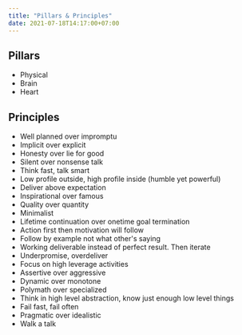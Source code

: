 ```yaml
---
title: "Pillars & Principles"
date: 2021-07-18T14:17:00+07:00
---
```


## Pillars

* Physical
* Brain
* Heart

## Principles

* Well planned over impromptu
* Implicit over explicit
* Honesty over lie for good
* Silent over nonsense talk
* Think fast, talk smart
* Low profile outside, high profile inside (humble yet powerful)
* Deliver above expectation
* Inspirational over famous
* Quality over quantity
* Minimalist
* Lifetime continuation over onetime goal termination
* Action first then motivation will follow
* Follow by example not what other's saying
* Working deliverable instead of perfect result. Then iterate
* Underpromise, overdeliver
* Focus on high leverage activities
* Assertive over aggressive
* Dynamic over monotone
* Polymath over specialized
* Think in high level abstraction, know just enough low level things
* Fail fast, fail often
* Pragmatic over idealistic
* Walk a talk
